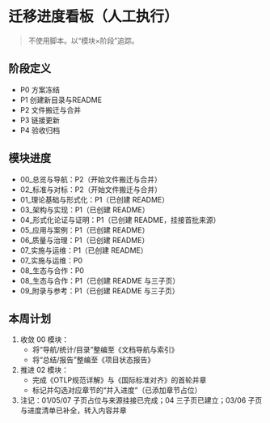 # 迁移进度看板（人工执行）

> 不使用脚本。以“模块×阶段”追踪。

## 阶段定义

- P0 方案冻结
- P1 创建新目录与README
- P2 文件搬迁与合并
- P3 链接更新
- P4 验收归档

## 模块进度

- 00_总览与导航：P2（开始文件搬迁与合并）
- 02_标准与对标：P2（开始文件搬迁与合并）
- 01_理论基础与形式化：P1（已创建 README）
- 03_架构与实现：P1（已创建 README）
- 04_形式化论证与证明：P1（已创建 README，挂接首批来源）
- 05_应用与案例：P1（已创建 README）
- 06_质量与治理：P1（已创建 README）
- 07_实施与运维：P1（已创建 README）
- 07_实施与运维：P0
- 08_生态与合作：P0
- 08_生态与合作：P1（已创建 README 与三子页）
- 09_附录与参考：P1（已创建 README 与三子页）

## 本周计划

1) 收敛 00 模块：
   - 将“导航/统计/目录”整编至《文档导航与索引》
   - 将“总结/报告”整编至《项目状态报告》
2) 推进 02 模块：
   - 完成《OTLP规范详解》与《国际标准对齐》的首轮并章
   - 标记并勾选对应章节的“并入进度”（已添加章节占位）
3) 注记：01/05/07 子页占位与来源挂接已完成；04 三子页已建立；03/06 子页与进度清单已补全，转入内容并章
